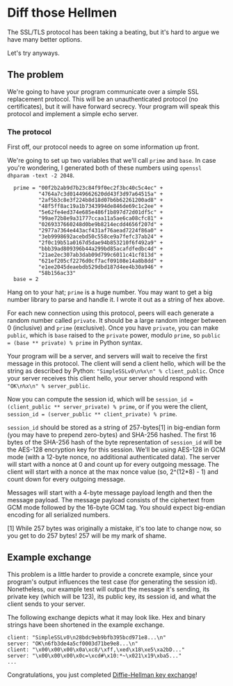 # Diff those Hellmen

The SSL/TLS protocol has been taking a beating, but it's hard to argue we have
many better options.

Let's try anyways.

## The problem

We're going to have your program communicate over a simple SSL replacement
protocol. This will be an unauthenticated protocol (no certificates), but it
will have forward secrecy. Your program will speak this protocol and implement
a simple echo server.

### The protocol

First off, our protocol needs to agree on some information up front.

We're going to set up two variables that we'll call `prime` and `base`. In
case you're wondering, I generated both of these numbers using
`openssl dhparam -text -2 2048`.

```
  prime = "00f2b2ab9d7b23c84f9f0ec2f3bc40c5c4ec" +
          "4764a7c3d01449662620dd43f3d97a64515a" +
          "2af5b3c8e3f224b8d18d07b6b62261200ad8" +
          "48f5ff8ac19a1b7343994de846de69c1c2ee" +
          "5e62fe4ed374e685e486f1b897d72d01df5c" +
          "99ae72b8e9a31777ccaa11a5ae6ca08cfc81" +
          "0269337660248d0be9b8214ecdd4656f207d" +
          "2977a7364e443acf431af76aead7224f86a0" +
          "3eb9998692acebd50c558ce9a7fefc37ab24" +
          "2f0c19b51a0167d5dae94b853210f6f492a9" +
          "bbb39ad809396b44a299bd85acafdfedbc4d" +
          "21ae2ec307ab3dab09d799c6011c41cf813d" +
          "621ef205cf2276d0cf7acf09108e14a8b8dd" +
          "e1ee2045deaebdb529dbd187d4ee4b30a946" +
          "58b156ac33"
  base = 2
```

Hang on to your hat; `prime` is a huge number. You may want to get a big number
library to parse and handle it. I wrote it out as a string of hex above.

For each new connection using this protocol, peers will each generate a random
number called `private`. It should be a large random integer between 0
(inclusive) and `prime` (exclusive). Once you have `private`, you can make
`public`, which is `base` raised to the `private` power, modulo `prime`, so
`public = (base ** private) % prime` in Python syntax.

Your program will be a server, and servers will wait to receive the first
message in this protocol. The client will send a client hello, which will be
the string as described by Python: `"SimpleSSLv0\n%x\n" % client_public`.
Once your server receives this client hello, your server should respond with
`"OK\n%x\n" % server_public`.

Now you can compute the session id, which will be
`session_id = (client_public ** server_private) % prime`, or if you were the
client, `session_id = (server_public ** client_private) % prime`.

`session_id` should be stored as a string of 257-bytes[1] in big-endian form
(you may have to prepend zero-bytes) and SHA-256 hashed. The first 16 bytes of
the SHA-256 hash of the byte representation of `session_id` will be the AES-128
encryption key for this session. We'll be using AES-128 in GCM mode (with a
12-byte nonce, no additional authenticated data). The server will start with a
nonce at 0 and count up for every outgoing message. The client will start with
a nonce at the max nonce value (so, 2^(12*8) - 1) and count down for every
outgoing message.

Messages will start with a 4-byte message payload length and then the message
payload. The message payload consists of the ciphertext from GCM mode followed
by the 16-byte GCM tag. You should expect big-endian encoding for all
serialized numbers.

[1] While 257 bytes was originally a mistake, it's too late to change now, so
you get to do 257 bytes! 257 will be my mark of shame.

## Example exchange

This problem is a little harder to provide a concrete example, since your
program's output influences the test case (for generating the session id).
Nonetheless, our example test will output the message it's sending, its
private key (which will be 123), its public key, its session id, and what the
client sends to your server.

The following exchange depicts what it may look like. Hex and binary strings
have been shortened in the example exchange.

```
client: "SimpleSSLv0\n28bdc9eb9bfb395bcd971e8...\n"
server: "OK\n6fb3de4a5cf0003d71be9e8...\n"
client: "\x00\x00\x00\x0a\xc8/\xff,\xed\x18\xe5\xa2bD..."
server: "\x00\x00\x00\x0c=\xcd#\x10:*~\x021\x19\xba5..."
...
```

Congratulations, you just completed
[Diffie-Hellman key exchange](https://en.wikipedia.org/wiki/Diffie%E2%80%93Hellman_key_exchange)!
